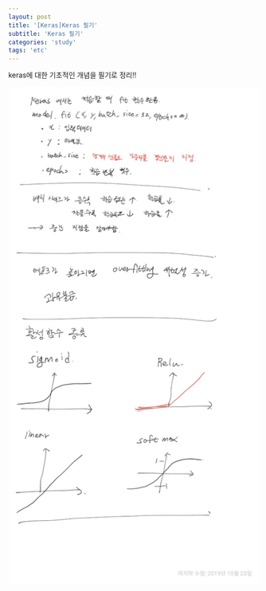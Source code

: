 ```yaml
---
layout: post
title: '[Keras]Keras 필기'
subtitle: 'Keras 필기'
categories: 'study'
tags: 'etc'
---
```


keras에 대한 기초적인 개념을 필기로 정리!!

![ex_screenshot](/assets/img/posts/note.jpg)


